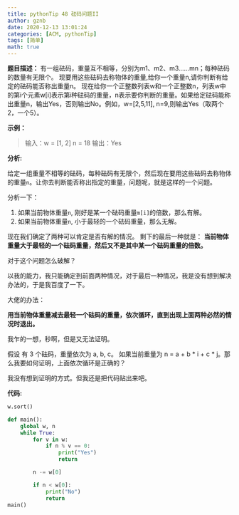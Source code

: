 ```yaml
---
title: pythonTip 48 砝码问题II
author: gznb
date: 2020-12-13 13:01:24
categories: [ACM, pythonTip]
tags: [简单]
math: true
---
```


**题目描述：**
有一组砝码，重量互不相等，分别为m1、m2、m3……mn；每种砝码的数量有无限个。 现要用这些砝码去称物体的重量,给你一个重量n,请你判断有给定的砝码能否称出重量n。 现在给你一个正整数列表w和一个正整数n，列表w中的第i个元素w[i]表示第i种砝码的重量，n表示要你判断的重量。如果给定砝码能称出重量n，输出Yes，否则输出No。例如，w=[2,5,11], n=9,则输出Yes（取两个2，一个5）。

**示例：**

> 输入：w = [1, 2] n = 18
> 输出：Yes



**分析:**

给定一组重量不相等的砝码，每种砝码有无限个，然后现在要用这些砝码去称物体的重量`n`。让你去判断能否称出指定的重量，问题呢，就是这样的一个问题。

分析一下：

1. 如果当前物体重量`n`, 刚好是某一个砝码重量`m[i]`的倍数，那么有解。
2. 如果当前物体重量`n`, 小于最轻的一个砝码重量，那么无解。

现在我们确定了两种可以肯定是否有解的情况。 剩下的最后一种就是： **当前物体重量大于最轻的一个砝码重量，然后又不是其中某一个砝码重量的倍数。**

对于这个问题怎么破解？

以我的能力，我只能确定到前面两种情况，对于最后一种情况，我是没有想到解决办法的，于是我百度了一下。

大佬的办法：

**用当前物体重量减去最轻一个砝码的重量，依次循环，直到出现上面两种必然的情况时退出。** 

我乍的一想，秒啊，但是又无法证明。

假设 有 3 个砝码，重量依次为 a, b, c。 如果当前重量为  n  = a + b * i + c * j。那么我要如何证明，上面依次循环是正确的？

我没有想到证明的方式。但我还是把代码贴出来吧。



**代码:**

```python
w.sort()

def main():
    global w, n
    while True:
        for v in w:
            if n % v == 0:
                print("Yes")
                return 

        n -= w[0]

        if n < w[0]:
            print("No")
            return 
main()

```
